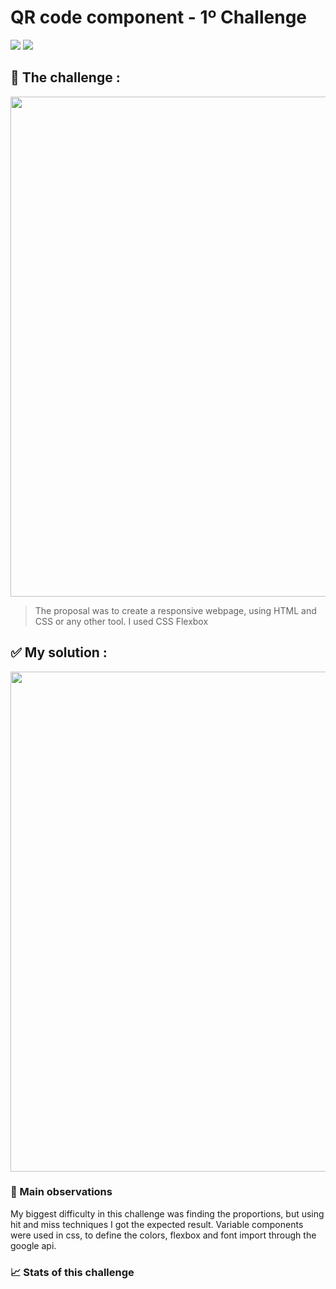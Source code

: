 # QR code component - 1º Challenge
<img src="https://img.shields.io/badge/HTML5-323330?style=for-the-badge&logo=html5&logoColor=orange"> <img src="https://img.shields.io/badge/CSS3-323330?style=for-the-badge&logo=css3&logoColor=blue">


## 💬 The challenge :

<img src="#" width="800">


> The proposal was to create a responsive webpage, using HTML and CSS or any other tool. I used CSS Flexbox

## ✅ My solution :

<img src="#" width="800">

### 🔎 Main observations
My biggest difficulty in this challenge was finding the proportions, but using hit and miss techniques I got the expected result.
Variable components were used in css, to define the colors, flexbox and font import through the google api.


### 📈 Stats of this challenge
